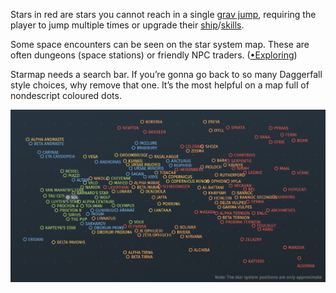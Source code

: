 Stars in red are stars you cannot reach in a single [grav jump](Exploring/Travelling.md), requiring the player to jump multiple times or upgrade their [ship](Gameplay%20Systems/Ship_Building.md)/[skills](Gameplay%20Systems/Progression.md).

Some space encounters can be seen on the star system map. These are often dungeons (space stations) or friendly NPC traders. ([•Exploring](Exploring/•Exploring.md))

Starmap needs a search bar. If you’re gonna go back to so many Daggerfall style choices, why remove that one. It’s the most helpful on a map full of nondescript coloured dots.

![Screenshot 2025-06-16 at 12.15.17](Images/Screenshot-2025-06-16-at-12.15.17.png)